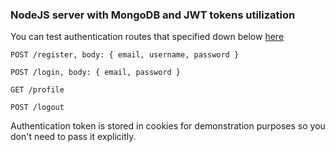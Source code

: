 ### NodeJS server with MongoDB and JWT tokens utilization

You can test authentication routes that specified down below [here](https://nodekpi.herokuapp.com/)

`POST /register, body: { email, username, password }`

`POST /login, body: { email, password }`

`GET /profile`

`POST /logout`

Authentication token is stored in cookies for demonstration purposes
so you don't need to pass it explicitly.
